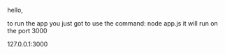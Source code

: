 hello, 

to run the app you just got to use the command: node app.js
it will run on the port 3000

127.0.0.1:3000
